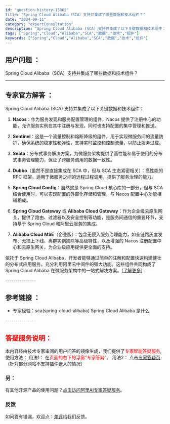 ```yaml
---
id: "question-history-15862"
title: "Spring Cloud Alibaba（SCA）支持并集成了哪些数据和技术组件？"
date: "2024-09-11"
category: "expertConsultation"
description: "Spring Cloud Alibaba (SCA) 支持并集成了以下关键数据和技术组件：1. **Nacos**：作为服务发现和服务配置管理的组件，Nacos 提供了注册中心的功能，允许服务实例在其中注册与发现，同时也支持配置的集中管理和推送。2. **Sentinel**：这是一个流量控制和熔断"
tags: ["Spring","Cloud","Alibaba","SCA","数据","技术","组件"]
keywords: ["Spring","Cloud","Alibaba","SCA","数据","技术","组件"]
---
```


## 用户问题 ： 
 Spring Cloud Alibaba（SCA）支持并集成了哪些数据和技术组件？  

---------------
## 专家官方解答 ：

Spring Cloud Alibaba (SCA) 支持并集成了以下关键数据和技术组件：

1. **Nacos**：作为服务发现和服务配置管理的组件，Nacos 提供了注册中心的功能，允许服务实例在其中注册与发现，同时也支持配置的集中管理和推送。

2. **Sentinel**：这是一个流量控制和熔断降级的组件，用于实现微服务间的流量防护，确保系统的稳定性和弹性，支持实时监控和控制流量，以防止服务过载。

3. **Seata**：分布式事务解决方案，为微服务架构提供了高性能和易于使用的分布式事务管理能力，保证了跨服务调用的数据一致性。

4. **Dubbo**（虽然不是直接集成在 SCA 中，但与 SCA 生态紧密相关）：高性能的 RPC 框架，适用于微服务之间的远程过程调用，提供了服务治理的能力。

5. **Spring Cloud Config**：虽然这是 Spring Cloud 核心库的一部分，但与 SCA 结合使用时，可以实现配置的外部化存储和管理，与 Nacos 配置中心功能相辅相成。

6. **Spring Cloud Gateway** 或 **Alibaba Cloud Gateway**：作为企业级云原生网关，提供了路由、过滤器以及安全控制等功能，是服务间通信的重要环节，支持基于 Spring Cloud 和阿里云服务的集成。

7. **Alibaba Cloud MSE**（企业版）：包含无侵入服务治理能力，如全链路灰度发布、无损上下线、离群实例摘除等高级特性，以及增强的 Nacos 注册配置中心和云原生网关，为企业级应用提供更全面的支持。

依托于 Spring Cloud Alibaba，开发者能够通过简单的注解和配置快速构建健壮的分布式应用服务，充分利用阿里云中间件的强大功能。这些组件共同构成了 Spring Cloud Alibaba 在微服务架构中的一站式解决方案。[[了解更多](https://www.aliyun.com/product/aliware/mse)]


<font color="#949494">---------------</font> 


## 参考链接 ：

* 专家经验：sca(spring-cloud-alibaba) Spring Cloud Alibaba 是什么 


 <font color="#949494">---------------</font> 
 


## <font color="#FF0000">答疑服务说明：</font> 

本内容经由技术专家审阅的用户问答的镜像生成，我们提供了<font color="#FF0000">专家智能答疑服务</font>,使用方法：
用法1： 在<font color="#FF0000">页面的右下的浮窗”专家答疑“</font>。
用法2： 点击[专家答疑页](https://answer.opensource.alibaba.com/docs/intro)（针对部分网站不支持插件嵌入的情况）
### 另：


有其他开源产品的使用问题？[点击访问阿里AI专家答疑服务](https://answer.opensource.alibaba.com/docs/intro)。
### 反馈
如问答有错漏，欢迎点：[差评](https://ai.nacos.io/user/feedbackByEnhancerGradePOJOID?enhancerGradePOJOId=17060)给我们反馈。

